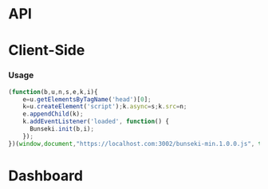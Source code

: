 # API
# Client-Side

### Usage
```javascript
(function(b,u,n,s,e,k,i){
    e=u.getElementsByTagName('head')[0];
    k=u.createElement('script');k.async=s;k.src=n;
    e.appendChild(k);
    k.addEventListener('loaded', function() {
      Bunseki.init(b,i);
    });
})(window,document,"https://localhost.com:3002/bunseki-min.1.0.0.js", true, "API_KEY");
```

# Dashboard
